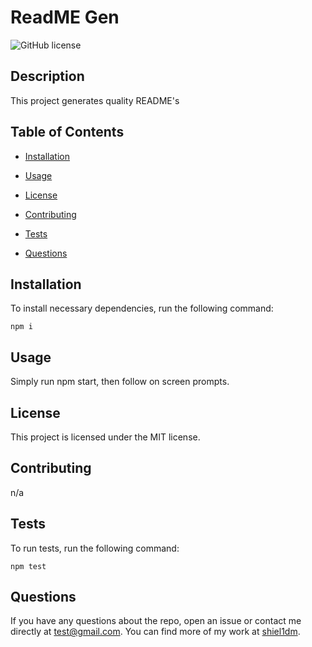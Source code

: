 # ReadME Gen
![GitHub license](https://img.shields.io/badge/license-MIT-blue.svg)

## Description

This project generates quality README's

## Table of Contents 

* [Installation](#installation)

* [Usage](#usage)

* [License](#license)

* [Contributing](#contributing)

* [Tests](#tests)

* [Questions](#questions)

## Installation

To install necessary dependencies, run the following command:

```
npm i
```

## Usage

Simply run npm start, then follow on screen prompts.

## License

This project is licensed under the MIT license.
  
## Contributing

n/a

## Tests

To run tests, run the following command:

```
npm test
```

## Questions

If you have any questions about the repo, open an issue or contact me directly at test@gmail.com. You can find more of my work at [shiel1dm](https://github.com/shiel1dm/).


